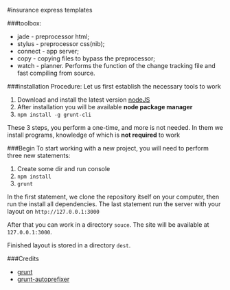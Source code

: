 #insurance express templates

###toolbox:
* jade - preprocessor html;
* stylus - preprocessor css(nib);
* connect - app server;
* copy - copying files to bypass the preprocessor;
* watch - planner. Performs the function of the change tracking file and fast compiling from source.

###installation Procedure:
Let us first establish the necessary tools to work

1. Download and install the latest version [nodeJS](http://nodejs.org/download/)
2. After installation you will be available **node package manager**
3. `npm install -g grunt-cli`

These 3 steps, you perform a one-time, and more is not needed. In them we install programs, knowledge of which is **not required** to work

###Begin
To start working with a new project, you will need to perform three new statements:

1. Create some dir and run console
2. `npm install`
3. `grunt`

In the first statement, we clone the repository itself on your computer, then run the install all dependencies.
The last statement run the server with your layout on `http://127.0.0.1:3000`

After that you can work in a directory `souce`.
The site will be available at `127.0.0.1:3000`.

Finished layout is stored in a directory `dest`.

###Credits
* [grunt](https://github.com/gruntjs/grunt)
* [grunt-autoprefixer](https://github.com/nDmitry/grunt-autoprefixer)

